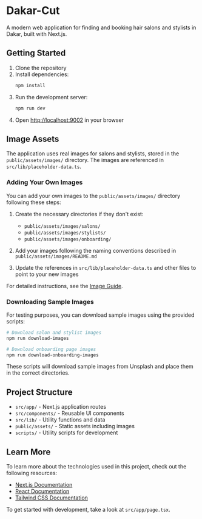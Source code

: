 # Dakar-Cut

A modern web application for finding and booking hair salons and stylists in Dakar, built with Next.js.

## Getting Started

1. Clone the repository
2. Install dependencies:
   ```bash
   npm install
   ```
3. Run the development server:
   ```bash
   npm run dev
   ```
4. Open [http://localhost:9002](http://localhost:9002) in your browser

## Image Assets

The application uses real images for salons and stylists, stored in the `public/assets/images/` directory. The images are referenced in `src/lib/placeholder-data.ts`.

### Adding Your Own Images

You can add your own images to the `public/assets/images/` directory following these steps:

1. Create the necessary directories if they don't exist:
   - `public/assets/images/salons/`
   - `public/assets/images/stylists/`
   - `public/assets/images/onboarding/`

2. Add your images following the naming conventions described in `public/assets/images/README.md`

3. Update the references in `src/lib/placeholder-data.ts` and other files to point to your new images

For detailed instructions, see the [Image Guide](docs/image-guide.md).

### Downloading Sample Images

For testing purposes, you can download sample images using the provided scripts:

```bash
# Download salon and stylist images
npm run download-images

# Download onboarding page images
npm run download-onboarding-images
```

These scripts will download sample images from Unsplash and place them in the correct directories.

## Project Structure

- `src/app/` - Next.js application routes
- `src/components/` - Reusable UI components
- `src/lib/` - Utility functions and data
- `public/assets/` - Static assets including images
- `scripts/` - Utility scripts for development

## Learn More

To learn more about the technologies used in this project, check out the following resources:

- [Next.js Documentation](https://nextjs.org/docs)
- [React Documentation](https://reactjs.org/)
- [Tailwind CSS Documentation](https://tailwindcss.com/docs)

To get started with development, take a look at `src/app/page.tsx`.
